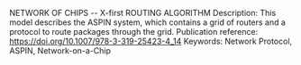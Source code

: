 NETWORK OF CHIPS -- X-first ROUTING ALGORITHM
Description: This model describes the ASPIN system, which contains a grid of routers 
             and a protocol to route packages through the grid.
Publication reference: https://doi.org/10.1007/978-3-319-25423-4_14
Keywords: Network Protocol, ASPIN, Network-on-a-Chip
